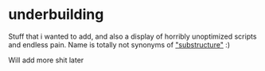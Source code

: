 # underbuilding
Stuff that i wanted to add, and also a display of horribly unoptimized scripts and endless pain.
Name is totally not synonyms of ["substructure"](https://github.com/Gdeft/substructure) :)

Will add more shit later
